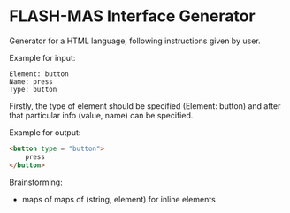 # FLASH-MAS Interface Generator
Generator for a HTML language, following instructions given by user.

Example for input:
```
Element: button
Name: press
Type: button
```

Firstly, the type of element should be specified (Element: button) and after that particular info (value, name) can be specified.

Example for output:
```html
<button type = "button">
	press
</button>
```

Brainstorming:
- maps of maps of (string, element) for inline elements
